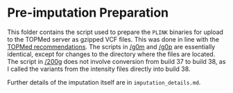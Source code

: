 # Pre-imputation Preparation

This folder contains the script used to prepare the `PLINK` binaries for upload to the TOPMed server as gzipped VCF files. This was done in line with the [TOPMed recommendations][topmed_doc]. The scripts in [/g0m][g0m] and [/g0p][g0p] are essentially identical, except for changes to the directory where the files are located. The script in [/200g][200g] does not involve conversion from build 37 to build 38, as I called the variants from the intensity files directly into build 38.

Further details of the imputation itself are in `imputation_details.md`.

[200g]: https://github.com/nbashir97/alspac_imputation/tree/main/round1/g200g
[g0m]: https://github.com/nbashir97/alspac_imputation/tree/main/round1/g0m
[g0p]: https://github.com/nbashir97/alspac_imputation/tree/main/round1/g0p
[topmed_doc]: https://topmedimpute.readthedocs.io/en/latest/
